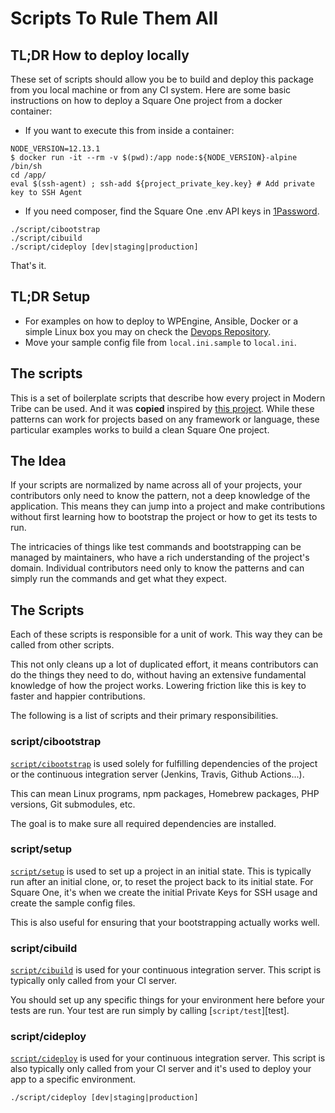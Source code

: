 # Scripts To Rule Them All

## TL;DR How to deploy locally

These set of scripts should allow you be to build and deploy this package from you local machine or from any CI system. Here are some basic instructions on how to deploy a Square One project from a docker container:

* If you want to execute this from inside a container:
```shell
NODE_VERSION=12.13.1
$ docker run -it --rm -v $(pwd):/app node:${NODE_VERSION}-alpine /bin/sh
cd /app/
eval $(ssh-agent) ; ssh-add ${project_private_key.key} # Add private key to SSH Agent
```
* If you need composer, find the Square One .env API keys in [1Password](https://moderntribe.1password.com/vaults/all/allitems/ydscklaxsrcy3l6rwoqoqz4xwa).

```shell
./script/cibootstrap
./script/cibuild
./script/cideploy [dev|staging|production]
```

That's it.

## TL;DR Setup

* For examples on how to deploy to WPEngine, Ansible, Docker or a simple Linux box you may on check the [Devops Repository](https://github.com/moderntribe/DevOps/tree/master/Deploy%20Scripts).
* Move your sample config file from `local.ini.sample` to `local.ini`.

## The scripts

This is a set of boilerplate scripts that describe how every project in Modern Tribe can be used.
And it was **copied** inspired by [this project](http://githubengineering.com/scripts-to-rule-them-all/). While these patterns can work for projects based on any framework or language, these particular examples works to build a clean Square One project.

## The Idea

If your scripts are normalized by name across all of your projects, your
contributors only need to know the pattern, not a deep knowledge of the
application. This means they can jump into a project and make contributions
without first learning how to bootstrap the project or how to get its tests to
run.

The intricacies of things like test commands and bootstrapping can be managed by
maintainers, who have a rich understanding of the project's domain. Individual
contributors need only to know the patterns and can simply run the commands and
get what they expect.

## The Scripts

Each of these scripts is responsible for a unit of work. This way they can be
called from other scripts.

This not only cleans up a lot of duplicated effort, it means contributors can do
the things they need to do, without having an extensive fundamental knowledge of
how the project works. Lowering friction like this is key to faster and happier
contributions.

The following is a list of scripts and their primary responsibilities.

### script/cibootstrap

[`script/cibootstrap`][cibootstrap] is used solely for fulfilling dependencies of the project or the continuous integration server (Jenkins, Travis, Github Actions...).

This can mean Linux programs, npm packages, Homebrew packages, PHP versions, Git submodules, etc.

The goal is to make sure all required dependencies are installed.


### script/setup

[`script/setup`][setup] is used to set up a project in an initial state.
This is typically run after an initial clone, or, to reset the project back to
its initial state. For Square One, it's when we create the initial Private Keys for SSH usage and create the sample config files.

This is also useful for ensuring that your bootstrapping actually works well.

### script/cibuild

[`script/cibuild`][cibuild] is used for your continuous integration server.
This script is typically only called from your CI server.

You should set up any specific things for your environment here before your tests
are run. Your test are run simply by calling [`script/test`][test].

### script/cideploy

[`script/cideploy`][cideploy] is used for your continuous integration server.
This script is also typically only called from your CI server and it's used to deploy your app to a specific environment.

```
./script/cideploy [dev|staging|production]
```

[cibootstrap]: script/cibootstrap
[setup]: script/setup
[cibuild]: script/cibuild
[cideploy]: script/cideploy
